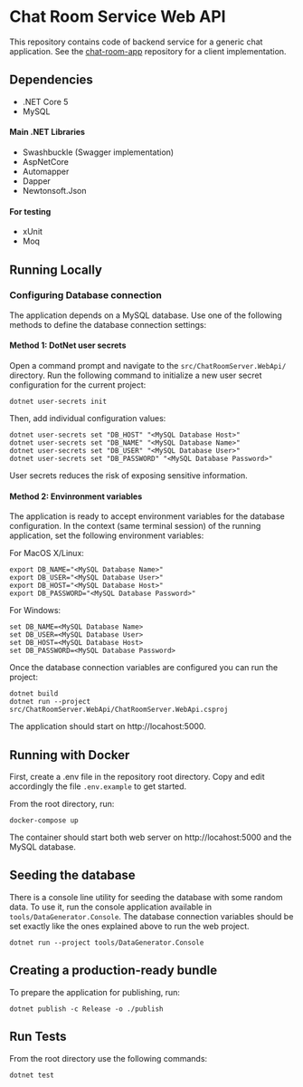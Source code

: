 # Chat Room Service Web API
This repository contains code of backend service for a generic chat application. See the [chat-room-app](https://github.com/marcusvx/chat-room-app) repository for a client implementation.

## Dependencies
- .NET Core 5
- MySQL

#### Main .NET Libraries

- Swashbuckle (Swagger implementation)
- AspNetCore
- Automapper
- Dapper
- Newtonsoft.Json
#### For testing
- xUnit
- Moq
## Running Locally

### Configuring Database connection
The application depends on a MySQL database. Use one of the following methods to define the database connection settings:

#### Method 1: DotNet user secrets
Open a command prompt and navigate to the `src/ChatRoomServer.WebApi/` directory. Run the following command to initialize a new user secret configuration for the current project:

```
dotnet user-secrets init
```
Then, add individual configuration values:

```
dotnet user-secrets set "DB_HOST" "<MySQL Database Host>"
dotnet user-secrets set "DB_NAME" "<MySQL Database Name>"
dotnet user-secrets set "DB_USER" "<MySQL Database User>"
dotnet user-secrets set "DB_PASSWORD" "<MySQL Database Password>"
```
User secrets reduces the risk of exposing sensitive information.

#### Method 2: Envinronment variables
The application is ready to accept environment variables for the database configuration. In the context (same terminal session) of the running application, set the following environment variables:

For MacOS X/Linux:
```
export DB_NAME="<MySQL Database Name>" 
export DB_USER="<MySQL Database User>"
export DB_HOST="<MySQL Database Host>"
export DB_PASSWORD="<MySQL Database Password>"
```
For Windows:
```
set DB_NAME=<MySQL Database Name> 
set DB_USER=<MySQL Database User>
set DB_HOST=<MySQL Database Host>
set DB_PASSWORD=<MySQL Database Password>
```

Once the database connection variables are configured you can run the project:

```
dotnet build
dotnet run --project src/ChatRoomServer.WebApi/ChatRoomServer.WebApi.csproj  
```

The application should start on http://locahost:5000.

## Running with Docker
First, create a .env file in the repository root directory. Copy and edit accordingly the file `.env.example` to get started.

From the root directory, run:
```
docker-compose up
```

The container should start both web server on http://locahost:5000 and the MySQL database.

## Seeding the database 
There is a console line utility for seeding the database with some random data. To use it, run the console application available in `tools/DataGenerator.Console`. The database connection variables should be set exactly like the ones explained above to run the web project.

```
dotnet run --project tools/DataGenerator.Console 
```
## Creating a production-ready bundle
To prepare the application for publishing, run:
```
dotnet publish -c Release -o ./publish  
```

## Run Tests

From the root directory use the following commands:

```
dotnet test
```